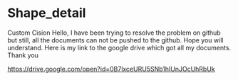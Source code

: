 # Shape_detail
Custom Cision
Hello, I have been trying to resolve the problem on github but still, all the documents can not be pushed to the github. Hope you will understand. Here is my link to the google drive which got all my documents. Thank you


https://drive.google.com/open?id=0B7lxceURU5SNb1hIUnJOcUhRbUk

